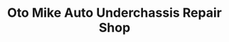 ---
title: "Oto Mike Auto Underchassis Repair Shop"
url: /baguio/oto-mike-auto-underchassis-repair-shop/
shop: car repair
---